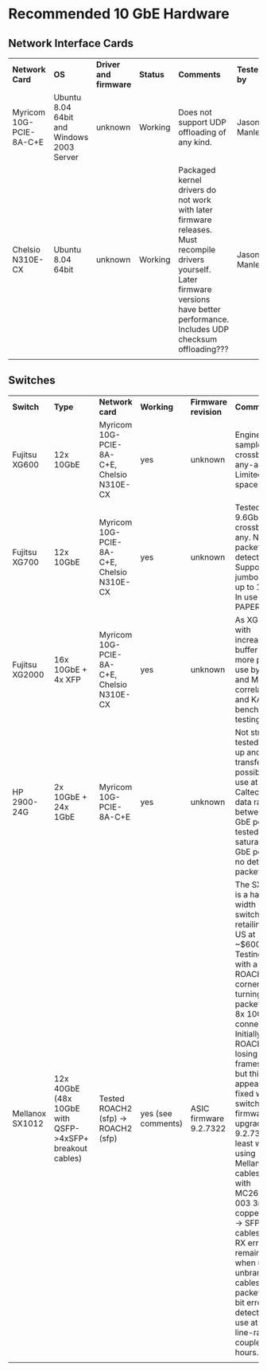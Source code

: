 # Recommended 10 GbE Hardware

## Network Interface Cards

|                         |                                           |                         |            |                                                                                                                                                                                         |               |
| ----------------------- | ----------------------------------------- | ----------------------- | ---------- | --------------------------------------------------------------------------------------------------------------------------------------------------------------------------------------- | ------------- |
| **Network Card**        | **OS**                                    | **Driver and firmware** | **Status** | **Comments**                                                                                                                                                                            | **Tested by** |
| Myricom 10G-PCIE-8A-C+E | Ubuntu 8.04 64bit and Windows 2003 Server | unknown                 | Working    | Does not support UDP offloading of any kind.                                                                                                                                            | Jason Manley  |
| Chelsio N310E-CX        | Ubuntu 8.04 64bit                         | unknown                 | Working    | Packaged kernel drivers do not work with later firmware releases. Must recompile drivers yourself. Later firmware versions have better performance. Includes UDP checksum offloading??? | Jason Manley  |
|                         |                                           |                         |            |                                                                                                                                                                                         |               |

## Switches

|                 |                                                          |                                           |                    |                        |                                                                                                                                                                                                                                                                                                                                                                                                                                                                                                                                |                           |
| --------------- | -------------------------------------------------------- | ----------------------------------------- | ------------------ | ---------------------- | ------------------------------------------------------------------------------------------------------------------------------------------------------------------------------------------------------------------------------------------------------------------------------------------------------------------------------------------------------------------------------------------------------------------------------------------------------------------------------------------------------------------------------ | ------------------------- |
| **Switch**      | **Type**                                                 | **Network card**                          | **Working**        | **Firmware revision**  | **Comments**                                                                                                                                                                                                                                                                                                                                                                                                                                                                                                                   | '''Tested by '''          |
| Fujitsu XG600   | 12x 10GbE                                                | Myricom 10G-PCIE-8A-C+E, Chelsio N310E-CX | yes                | unknown                | Engineering sample. Full crossbar, any-any. Limited buffer space.                                                                                                                                                                                                                                                                                                                                                                                                                                                              | Jason Manley              |
| Fujitsu XG700   | 12x 10GbE                                                | Myricom 10G-PCIE-8A-C+E, Chelsio N310E-CX | yes                | unknown                | Tested up to 9.6Gbp, full crossbar any-any. No packet loss detected. Supports jumbo frames up to 18KiB. In use by PAPER.                                                                                                                                                                                                                                                                                                                                                                                                       | Jason Manley              |
| Fujitsu XG2000  | 16x 10GbE + 4x XFP                                       | Myricom 10G-PCIE-8A-C+E, Chelsio N310E-CX | yes                | unknown                | As XG700 with increased buffer and more ports. In use by PAPER and Medicina correlators and KAT for bench-testing.                                                                                                                                                                                                                                                                                                                                                                                                             | Jason Manley              |
| HP 2900-24G     | 2x 10GbE + 24x 1GbE                                      | Myricom 10G-PCIE-8A-C+E                   | yes                | unknown                | Not stress tested. Link up and data transfer possible. In use at Caltech. Full data rate between 10 GbE ports tested. Can saturate 1 GbE port with no detected packet loss.                                                                                                                                                                                                                                                                                                                                                    | David George, Glenn Jones |
| Mellanox SX1012 | 12x 40GbE (48x 10GbE with QSFP-\>4xSFP+ breakout cables) | Tested ROACH2 (sfp) -\> ROACH2 (sfp)      | yes (see comments) | ASIC firmware 9.2.7322 | The SX1012 is a half-width 1U switch, retailing in the US at \~$6000. Testing was with a single ROACH2, corner-turning packets over 8x 10GbE connections. Initially the ROACH was losing many frames on RX, but this appears to be fixed with a switch firmware upgrade to 9.2.7322, at least when using Mellanox cables (tested with MC2609130-003 3m copper QSFP -\> SFP cables). Some RX errors remained when using unbranded cables. No packet loss or bit errors detected in use at near line-rate for a couple of hours. | Jack Hickish, July 2014   |
|                 |                                                          |                                           |                    |                        |                                                                                                                                                                                                                                                                                                                                                                                                                                                                                                                                |                           |
